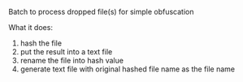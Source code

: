 Batch to process dropped file(s) for simple obfuscation

What it does:
1. hash the file
2. put the result into a text file
3. rename the file into hash value
4. generate text file with original hashed file name as the file name